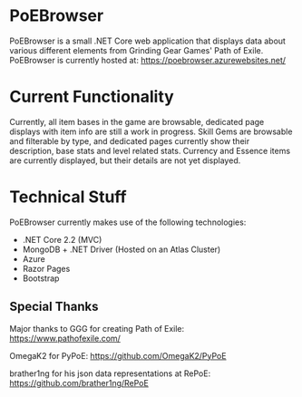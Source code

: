 # PoEBrowser
PoEBrowser is a small .NET Core web application that displays data about various different elements from Grinding Gear Games' Path of Exile.
PoEBrowser is currently hosted at: https://poebrowser.azurewebsites.net/

# Current Functionality
Currently, all item bases in the game are browsable, dedicated page displays with item info are still a work in progress.
Skill Gems are browsable and filterable by type, and dedicated pages currently show their description, base stats and level related stats.
Currency and Essence items are currently displayed, but their details are not yet displayed.

# Technical Stuff
PoEBrowser currently makes use of the following technologies:
* .NET Core 2.2 (MVC)
* MongoDB + .NET Driver (Hosted on an Atlas Cluster)
* Azure
* Razor Pages
* Bootstrap

## Special Thanks
Major thanks to GGG for creating Path of Exile:
https://www.pathofexile.com/

OmegaK2 for PyPoE:
https://github.com/OmegaK2/PyPoE

brather1ng for his json data representations at RePoE:
https://github.com/brather1ng/RePoE
